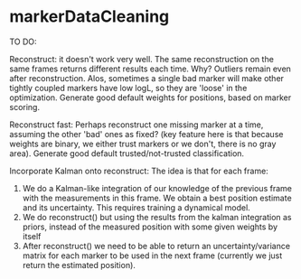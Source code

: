 # markerDataCleaning

TO DO:

Reconstruct: it doesn't work very well. The same reconstruction on the same frames returns different results each time. Why? Outliers remain even after reconstruction.
Alos, sometimes a single bad marker will make other tightly coupled markers have low logL, so they are 'loose' in the optimization.
Generate good default weights for positions, based on marker scoring.

Reconstruct fast:
Perhaps reconstruct one missing marker at a time, assuming the other 'bad' ones as fixed? (key feature here is that because weights are binary, we either trust markers or we don't, there is no gray area).
Generate good default trusted/not-trusted classification.

Incorporate Kalman onto reconstruct:
The idea is that for each frame:
1) We do a Kalman-like integration of our knowledge of the previous frame with the measurements in this frame. We obtain a best position estimate and its uncertainty. This requires training a dynamical model.
2) We do reconstruct() but using the results from the kalman integration as priors, instead of the measured position with some given weights by itself
3) After reconstruct() we need to be able to return an uncertainty/variance matrix for each marker to be used in the next frame (currently we just return the estimated position).

